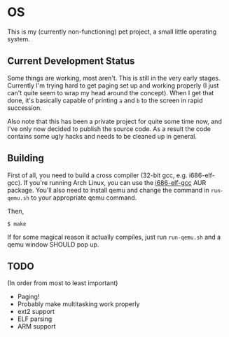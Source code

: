 # OS
This is my (currently non-functioning) pet project, a small little operating system.

## Current Development Status
Some things are working, most aren't. This is still in the very early stages. Currently I'm trying hard to get paging set up and working properly (I just can't quite seem to wrap my head around the concept). When I get that done, it's basically capable of printing `a` and `b` to the screen in rapid succession.

Also note that this has been a private project for quite some time now, and I've only now decided to publish the source code. As a result the code contains some ugly hacks and needs to be cleaned up in general.

## Building
First of all, you need to build a cross compiler (32-bit gcc, e.g. i686-elf-gcc). If you're running Arch Linux, you can use the [i686-elf-gcc](https://aur.archlinux.org/packages/i686-elf-gcc/) AUR package.
You'll also need to install qemu and change the command in `run-qemu.sh` to your appropriate qemu command.

Then,
```
$ make
```

If for some magical reason it actually compiles, just run `run-qemu.sh` and a qemu window SHOULD pop up.

## TODO
(In order from most to least important)

* Paging!
* Probably make multitasking work properly
* ext2 support
* ELF parsing
* ARM support
